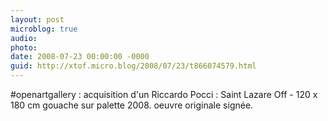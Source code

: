 ```yaml
---
layout: post
microblog: true
audio: 
photo: 
date: 2008-07-23 00:00:00 -0000
guid: http://xtof.micro.blog/2008/07/23/t866074579.html
---
```

#openartgallery : acquisition d'un Riccardo Pocci : Saint Lazare Off - 120 x 180 cm gouache sur palette 2008. oeuvre originale signée.
